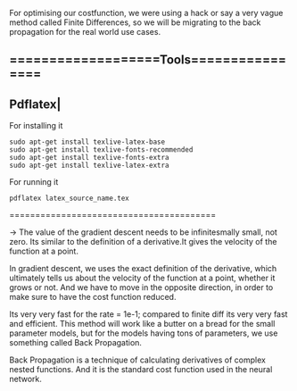 For optimising our costfunction, we were using a hack or say a very vague method called Finite Differences, so we will be migrating to the back propagation for the real world use cases.


===================Tools================
---------
Pdflatex|
---------
For installing it
```
sudo apt-get install texlive-latex-base
sudo apt-get install texlive-fonts-recommended
sudo apt-get install texlive-fonts-extra
sudo apt-get install texlive-latex-extra
```
For running it
```
pdflatex latex_source_name.tex
```

========================================

-> The value of the gradient descent needs to be infinitesmally small, not zero. Its similar to the definition of a derivative.It gives the velocity of the function at a point.

In gradient descent, we uses the exact definition of the derivative, which ultimately tells us about the velocity of the function at a point, whether it grows or not. And we have to move in the opposite direction, in order to make sure to have the cost function reduced.

Its very very fast for the rate = 1e-1; compared to finite diff its very very fast and efficient. This method will work like a butter on a bread for the small parameter models,  but for the models having tons of parameters, we use something called Back Propagation.

Back Propagation is a technique of calculating derivatives of complex nested functions. And it is the standard cost function used in the neural network.
